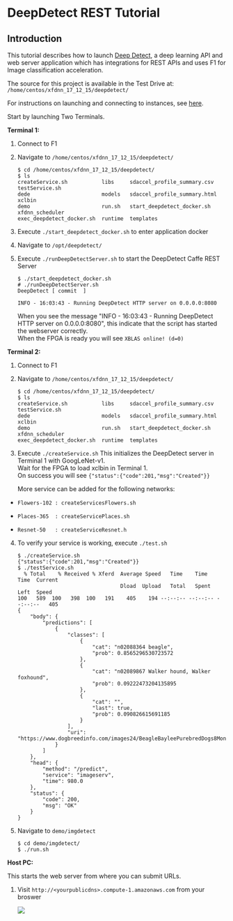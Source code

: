 # DeepDetect REST Tutorial

## Introduction
This tutorial describes how to launch [Deep Detect][], a deep learning API and web server application which has integrations for REST APIs and uses F1 for Image classification acceleration.

The source for this project is available in the Test Drive at: `/home/centos/xfdnn_17_12_15/deepdetect/`

For instructions on launching and connecting to instances, see [here][].

Start by launching Two Terminals.

**Terminal 1:**
1. Connect to F1
2. Navigate to `/home/centos/xfdnn_17_12_15/deepdetect/`
	```
	$ cd /home/centos/xfdnn_17_12_15/deepdetect/
	$ ls
	createService.sh           libs     sdaccel_profile_summary.csv   testService.sh
	dede                       models   sdaccel_profile_summary.html  xclbin
	demo                       run.sh   start_deepdetect_docker.sh    xfdnn_scheduler
	exec_deepdetect_docker.sh  runtime  templates
	```
2. Execute `./start_deepdetect_docker.sh` to enter application docker
3. Navigate to `/opt/deepdetect/`
4. Execute `./runDeepDetectServer.sh` to start the DeepDetect Caffe REST Server
	```
	$ ./start_deepdetect_docker.sh
	# ./runDeepDetectServer.sh
	DeepDetect [ commit  ]

	INFO - 16:03:43 - Running DeepDetect HTTP server on 0.0.0.0:8080
	```

	When you see the message "INFO - 16:03:43 - Running DeepDetect HTTP server on 0.0.0.0:8080", this indicate that the script has started the webserver correctly.</br>When the FPGA is ready you will see `XBLAS online! (d=0)`

**Terminal 2:**
1. Connect to F1
2. Navigate to `/home/centos/xfdnn_17_12_15/deepdetect/`
	```
	$ cd /home/centos/xfdnn_17_12_15/deepdetect/
	$ ls
	createService.sh           libs     sdaccel_profile_summary.csv   testService.sh
	dede                       models   sdaccel_profile_summary.html  xclbin
	demo                       run.sh   start_deepdetect_docker.sh    xfdnn_scheduler
	exec_deepdetect_docker.sh  runtime  templates
	```
3. Execute `./createService.sh`
   This initializes the DeepDetect server in Terminal 1 with GoogLeNet-v1. </br>
   Wait for the FPGA to load xclbin in Terminal 1. </br>
   On success you will see `{"status":{"code":201,"msg":"Created"}}`

   More service can be added for the following networks:
-     Flowers-102 : createServicesFlowers.sh
-     Places-365  : createServicePlaces.sh
-     Resnet-50   : createServiceResnet.h

4. To verify your service is working, execute `./test.sh`
	```
	$ ./createService.sh
	{"status":{"code":201,"msg":"Created"}}
	$ ./testService.sh
	  % Total    % Received % Xferd  Average Speed   Time    Time     Time  Current
									 Dload  Upload   Total   Spent    Left  Speed
	100   589  100   398  100   191    405    194 --:--:-- --:--:-- --:--:--   405
	{
		"body": {
			"predictions": [
				{
					"classes": [
						{
							"cat": "n02088364 beagle",
							"prob": 0.8565296530723572
						},
						{
							"cat": "n02089867 Walker hound, Walker foxhound",
							"prob": 0.09222473204135895
						},
						{
							"cat": "",
							"last": true,
							"prob": 0.090826615691185
						}
					],
					"uri": "https://www.dogbreedinfo.com/images24/BeagleBayleePurebredDogs8Months1.jpg"
				}
			]
		},
		"head": {
			"method": "/predict",
			"service": "imageserv",
			"time": 980.0
		},
		"status": {
			"code": 200,
			"msg": "OK"
		}
	}
	```

5. Navigate to `demo/imgdetect`
	```
	$ cd demo/imgdetect/
	$ ./run.sh
	```

**Host PC:**

This starts the web server from where you can submit URLs.

1. Visit `http://<yourpublicdns>.compute-1.amazonaws.com` from your broswer

	![](img/deepdetect_rest.png)

[here]: launching_instance.md
[Deep Detect]: https://github.com/beniz/deepdetect
